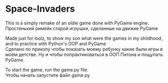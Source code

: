 # Space-Invaders
This is a simply remake of an oldie game done with PyGame engine. <br>
Простенький римейк старой игрушки, сделанные на движке PyGame

Made just for loolz, to show my son what were the games in my shildhood, and to practice with Python's OOP and PyGame<br>
Сделано по приколу чтобы показать моему ребунку какие были игры в моём детстве. Ну и чтобы попрактиковаться в ООП Питона и пощупать PyGame.

To start the game, run the game.py file.<br>
Чтобы начать запустите файл game.py
